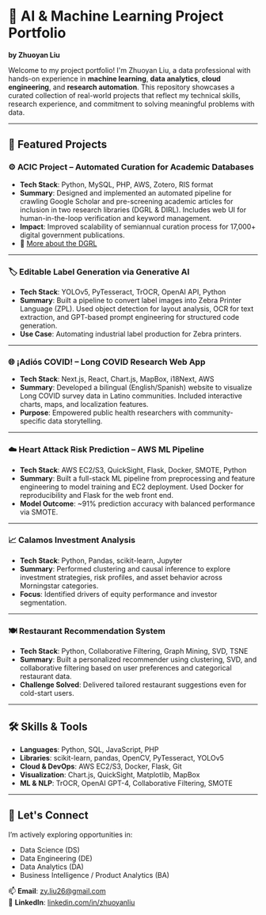 # 🧠 AI & Machine Learning Project Portfolio  
**by Zhuoyan Liu**

Welcome to my project portfolio! I'm Zhuoyan Liu, a data professional with hands-on experience in **machine learning**, **data analytics**, **cloud engineering**, and **research automation**. This repository showcases a curated collection of real-world projects that reflect my technical skills, research experience, and commitment to solving meaningful problems with data.

---

## 📌 Featured Projects

### ⚙️ ACIC Project – Automated Curation for Academic Databases
- **Tech Stack**: Python, MySQL, PHP, AWS, Zotero, RIS format
- **Summary**: Designed and implemented an automated pipeline for crawling Google Scholar and pre-screening academic articles for inclusion in two research libraries (DGRL & DIRL). Includes web UI for human-in-the-loop verification and keyword management.
- **Impact**: Improved scalability of semiannual curation process for 17,000+ digital government publications.
- 🔗 [More about the DGRL](http://faculty.washington.edu/jscholl/dgrl/index.php)

---

### 🏷️ Editable Label Generation via Generative AI
- **Tech Stack**: YOLOv5, PyTesseract, TrOCR, OpenAI API, Python
- **Summary**: Built a pipeline to convert label images into Zebra Printer Language (ZPL). Used object detection for layout analysis, OCR for text extraction, and GPT-based prompt engineering for structured code generation.
- **Use Case**: Automating industrial label production for Zebra printers.

---

### 🌐 ¡Adiós COVID! – Long COVID Research Web App
- **Tech Stack**: Next.js, React, Chart.js, MapBox, i18Next, AWS
- **Summary**: Developed a bilingual (English/Spanish) website to visualize Long COVID survey data in Latino communities. Included interactive charts, maps, and localization features.
- **Purpose**: Empowered public health researchers with community-specific data storytelling.

---

### ☁️ Heart Attack Risk Prediction – AWS ML Pipeline
- **Tech Stack**: AWS EC2/S3, QuickSight, Flask, Docker, SMOTE, Python
- **Summary**: Built a full-stack ML pipeline from preprocessing and feature engineering to model training and EC2 deployment. Used Docker for reproducibility and Flask for the web front end.
- **Model Outcome**: ~91% prediction accuracy with balanced performance via SMOTE.

---

### 📈 Calamos Investment Analysis
- **Tech Stack**: Python, Pandas, scikit-learn, Jupyter
- **Summary**: Performed clustering and causal inference to explore investment strategies, risk profiles, and asset behavior across Morningstar categories.
- **Focus**: Identified drivers of equity performance and investor segmentation.

---

### 🍽️ Restaurant Recommendation System
- **Tech Stack**: Python, Collaborative Filtering, Graph Mining, SVD, TSNE
- **Summary**: Built a personalized recommender using clustering, SVD, and collaborative filtering based on user preferences and categorical restaurant data.
- **Challenge Solved**: Delivered tailored restaurant suggestions even for cold-start users.

---

## 🛠 Skills & Tools
- **Languages**: Python, SQL, JavaScript, PHP  
- **Libraries**: scikit-learn, pandas, OpenCV, PyTesseract, YOLOv5  
- **Cloud & DevOps**: AWS EC2/S3, Docker, Flask, Git  
- **Visualization**: Chart.js, QuickSight, Matplotlib, MapBox  
- **ML & NLP**: TrOCR, OpenAI GPT-4, Collaborative Filtering, SMOTE  

---

## 💼 Let's Connect

I’m actively exploring opportunities in:
- Data Science (DS)
- Data Engineering (DE)
- Data Analytics (DA)
- Business Intelligence / Product Analytics (BA)

📫 **Email**: zy.liu26@gmail.com  
🔗 **LinkedIn**: [linkedin.com/in/zhuoyanliu](https://www.linkedin.com/in/zhuoyan-liu-70a5151bb/)  

